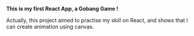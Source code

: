**This is my first React App, a Gobang Game !**

Actually, this project aimed to practise my skill on React, and shows that I can create animation using canvas.